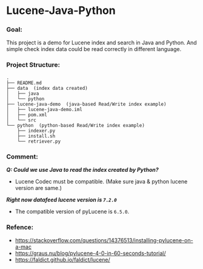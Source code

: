 # Lucene-Java-Python
### Goal:
This project is a demo for Lucene index and search in Java and Python.
 And simple check index data could be read correctly in different language.
  
### Project Structure:
```
.
├── README.md
├── data  (index data created)
│   ├── java
│   └── python
├── lucene-java-demo  (java-based Read/Write index example)
│   ├── lucene-java-demo.iml
│   ├── pom.xml
│   └── src
└── python  (python-based Read/Write index example)
    ├── indexer.py
    ├── install.sh
    └── retriever.py
```
### Comment:
***Q: Could we use Java to read the index created by Python?***
- Lucene Codec must be compatible.
(Make sure java & python lucene version are same.)

***Right now datafeed lucene version is `7.2.0`***
- The compatible version of pyLucene is `6.5.0`.

### Refence:
- https://stackoverflow.com/questions/14376513/installing-pylucene-on-a-mac
- https://graus.nu/blog/pylucene-4-0-in-60-seconds-tutorial/
- https://faldict.github.io/faldict/lucene/
